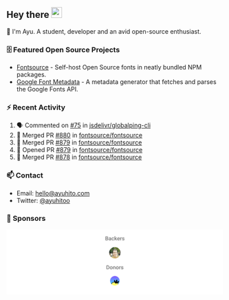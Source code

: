 ## Hey there <img src="https://media.giphy.com/media/hvRJCLFzcasrR4ia7z/giphy.gif" width="25" height="25">

📝 I'm Ayu. A student, developer and an avid open-source enthusiast.

### 🗄 Featured Open Source Projects

- [Fontsource](https://github.com/fontsource/fontsource) - Self-host Open Source fonts in neatly bundled NPM packages.
- [Google Font Metadata](https://github.com/fontsource/google-font-metadata) - A metadata generator that fetches and parses the Google Fonts API.

### ⚡ Recent Activity

<!--START_SECTION:activity-->

1. 🗣 Commented on [#75](https://github.com/jsdelivr/globalping-cli/pull/75#issuecomment-1763421404) in [jsdelivr/globalping-cli](https://github.com/jsdelivr/globalping-cli)
2. 🎉 Merged PR [#880](https://github.com/fontsource/fontsource/pull/880) in [fontsource/fontsource](https://github.com/fontsource/fontsource)
3. 🎉 Merged PR [#879](https://github.com/fontsource/fontsource/pull/879) in [fontsource/fontsource](https://github.com/fontsource/fontsource)
4. 💪 Opened PR [#879](https://github.com/fontsource/fontsource/pull/879) in [fontsource/fontsource](https://github.com/fontsource/fontsource)
5. 🎉 Merged PR [#878](https://github.com/fontsource/fontsource/pull/878) in [fontsource/fontsource](https://github.com/fontsource/fontsource)
<!--END_SECTION:activity-->

### 📫 Contact

- Email: hello@ayuhito.com
- Twitter: [@ayuhitoo](https://twitter.com/ayuhitoo)

### :sparkling_heart: Sponsors

<p align="center">
  <a href="https://cdn.jsdelivr.net/gh/ayuhito/ayuhito/sponsors.svg">
    <img src='https://raw.githubusercontent.com/ayuhito/ayuhito/master/sponsors.svg'/>
  </a>
</p>
